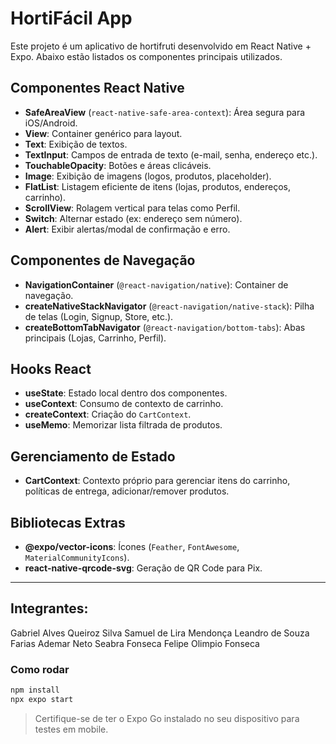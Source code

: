 # HortiFácil App

Este projeto é um aplicativo de hortifruti desenvolvido em React Native + Expo. Abaixo estão listados os componentes principais utilizados.

## Componentes React Native

- **SafeAreaView** (`react-native-safe-area-context`): Área segura para iOS/Android.
- **View**: Container genérico para layout.
- **Text**: Exibição de textos.
- **TextInput**: Campos de entrada de texto (e-mail, senha, endereço etc.).
- **TouchableOpacity**: Botões e áreas clicáveis.
- **Image**: Exibição de imagens (logos, produtos, placeholder).
- **FlatList**: Listagem eficiente de itens (lojas, produtos, endereços, carrinho).
- **ScrollView**: Rolagem vertical para telas como Perfil.
- **Switch**: Alternar estado (ex: endereço sem número).
- **Alert**: Exibir alertas/modal de confirmação e erro.

## Componentes de Navegação

- **NavigationContainer** (`@react-navigation/native`): Container de navegação.
- **createNativeStackNavigator** (`@react-navigation/native-stack`): Pilha de telas (Login, Signup, Store, etc.).
- **createBottomTabNavigator** (`@react-navigation/bottom-tabs`): Abas principais (Lojas, Carrinho, Perfil).

## Hooks React

- **useState**: Estado local dentro dos componentes.
- **useContext**: Consumo de contexto de carrinho.
- **createContext**: Criação do `CartContext`.
- **useMemo**: Memorizar lista filtrada de produtos.

## Gerenciamento de Estado

- **CartContext**: Contexto próprio para gerenciar itens do carrinho, políticas de entrega, adicionar/remover produtos.

## Bibliotecas Extras

- **@expo/vector-icons**: Ícones (`Feather`, `FontAwesome`, `MaterialCommunityIcons`).
- **react-native-qrcode-svg**: Geração de QR Code para Pix.

---

   ## Integrantes:
   Gabriel Alves Queiroz Silva
   Samuel de Lira Mendonça
   Leandro de Souza Farias
   Ademar Neto Seabra Fonseca
   Felipe Olimpio Fonseca

### Como rodar

```bash
npm install
npx expo start
```

> Certifique-se de ter o Expo Go instalado no seu dispositivo para testes em mobile.
